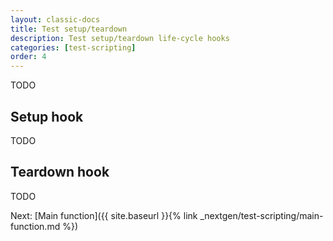 ```yaml
---
layout: classic-docs
title: Test setup/teardown
description: Test setup/teardown life-cycle hooks
categories: [test-scripting]
order: 4
---
```


TODO

## Setup hook
TODO

## Teardown hook
TODO

Next: [Main function]({{ site.baseurl }}{% link _nextgen/test-scripting/main-function.md %})